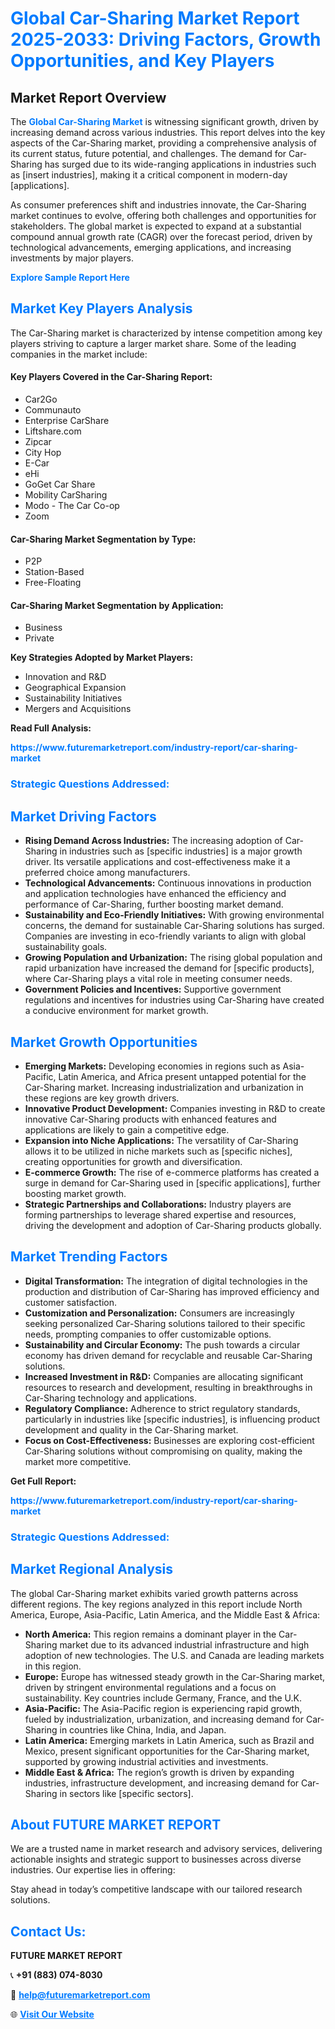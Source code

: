 <h1 style="color: #007BFF;">Global Car-Sharing Market Report 2025-2033: Driving Factors, Growth Opportunities, and Key Players</h1>

<section id="overview">
<h2>Market Report Overview</h2>
<p>The <a href="https://www.futuremarketreport.com/industry-report/car-sharing-market" style="color: #007BFF; text-decoration: none;"><strong>Global Car-Sharing Market</strong></a> is witnessing significant growth, driven by increasing demand across various industries. This report delves into the key aspects of the Car-Sharing market, providing a comprehensive analysis of its current status, future potential, and challenges. The demand for Car-Sharing has surged due to its wide-ranging applications in industries such as [insert industries], making it a critical component in modern-day [applications].</p>
<p>As consumer preferences shift and industries innovate, the Car-Sharing market continues to evolve, offering both challenges and opportunities for stakeholders. The global market is expected to expand at a substantial compound annual growth rate (CAGR) over the forecast period, driven by technological advancements, emerging applications, and increasing investments by major players.</p>
</section>

<section id="overview">
<p><a href="https://www.futuremarketreport.com/request-sample/reportId=64122" style="color: #007BFF; text-decoration: none;"><strong>Explore Sample Report Here</strong></a></p>
</section>

<section id="key-players">
<h2 style="color: #007BFF;">Market Key Players Analysis</h2>
<p>The Car-Sharing market is characterized by intense competition among key players striving to capture a larger market share. Some of the leading companies in the market include:</p>
<h4>Key Players Covered in the Car-Sharing Report:</h4>
<ul><li>Car2Go</li><li>Communauto</li><li>Enterprise CarShare</li><li>Liftshare.com</li><li>Zipcar</li><li>City Hop</li><li>E-Car</li><li>eHi</li><li>GoGet Car Share</li><li>Mobility CarSharing</li><li>Modo - The Car Co-op</li><li>Zoom</li></ul>
<h4>Car-Sharing Market Segmentation by Type:</h4>
<ul><li>P2P</li><li>Station-Based</li><li>Free-Floating</li></ul>

<h4>Car-Sharing Market Segmentation by Application:</h4>
<ul><li>Business</li><li>Private</li></ul>
<p><strong>Key Strategies Adopted by Market Players:</strong></p>
<ul>
<li>Innovation and R&D</li>
<li>Geographical Expansion</li>
<li>Sustainability Initiatives</li>
<li>Mergers and Acquisitions</li>
</ul>
</section>

<section>
<p><strong>Read Full Analysis: </strong></p><a href="https://www.futuremarketreport.com/industry-report/car-sharing-market" style="color: #007BFF; text-decoration: none;"><strong>https://www.futuremarketreport.com/industry-report/car-sharing-market</strong></a>
<h3 style="color: #007BFF;">Strategic Questions Addressed:</h3>
</section>

<section id="driving-factors">
<h2 style="color: #007BFF;">Market Driving Factors</h2>
<ul>
<li><strong>Rising Demand Across Industries:</strong> The increasing adoption of Car-Sharing in industries such as [specific industries] is a major growth driver. Its versatile applications and cost-effectiveness make it a preferred choice among manufacturers.</li>
<li><strong>Technological Advancements:</strong> Continuous innovations in production and application technologies have enhanced the efficiency and performance of Car-Sharing, further boosting market demand.</li>
<li><strong>Sustainability and Eco-Friendly Initiatives:</strong> With growing environmental concerns, the demand for sustainable Car-Sharing solutions has surged. Companies are investing in eco-friendly variants to align with global sustainability goals.</li>
<li><strong>Growing Population and Urbanization:</strong> The rising global population and rapid urbanization have increased the demand for [specific products], where Car-Sharing plays a vital role in meeting consumer needs.</li>
<li><strong>Government Policies and Incentives:</strong> Supportive government regulations and incentives for industries using Car-Sharing have created a conducive environment for market growth.</li>
</ul>
</section>

<section id="growth-opportunities">
<h2 style="color: #007BFF;">Market Growth Opportunities</h2>
<ul>
<li><strong>Emerging Markets:</strong> Developing economies in regions such as Asia-Pacific, Latin America, and Africa present untapped potential for the Car-Sharing market. Increasing industrialization and urbanization in these regions are key growth drivers.</li>
<li><strong>Innovative Product Development:</strong> Companies investing in R&D to create innovative Car-Sharing products with enhanced features and applications are likely to gain a competitive edge.</li>
<li><strong>Expansion into Niche Applications:</strong> The versatility of Car-Sharing allows it to be utilized in niche markets such as [specific niches], creating opportunities for growth and diversification.</li>
<li><strong>E-commerce Growth:</strong> The rise of e-commerce platforms has created a surge in demand for Car-Sharing used in [specific applications], further boosting market growth.</li>
<li><strong>Strategic Partnerships and Collaborations:</strong> Industry players are forming partnerships to leverage shared expertise and resources, driving the development and adoption of Car-Sharing products globally.</li>
</ul>
</section>

<section id="trending-factors">
<h2 style="color: #007BFF;">Market Trending Factors</h2>
<ul>
<li><strong>Digital Transformation:</strong> The integration of digital technologies in the production and distribution of Car-Sharing has improved efficiency and customer satisfaction.</li>
<li><strong>Customization and Personalization:</strong> Consumers are increasingly seeking personalized Car-Sharing solutions tailored to their specific needs, prompting companies to offer customizable options.</li>
<li><strong>Sustainability and Circular Economy:</strong> The push towards a circular economy has driven demand for recyclable and reusable Car-Sharing solutions.</li>
<li><strong>Increased Investment in R&D:</strong> Companies are allocating significant resources to research and development, resulting in breakthroughs in Car-Sharing technology and applications.</li>
<li><strong>Regulatory Compliance:</strong> Adherence to strict regulatory standards, particularly in industries like [specific industries], is influencing product development and quality in the Car-Sharing market.</li>
<li><strong>Focus on Cost-Effectiveness:</strong> Businesses are exploring cost-efficient Car-Sharing solutions without compromising on quality, making the market more competitive.</li>
</ul>
</section>

<section>
<p><strong>Get Full Report: </strong></p><a href="https://www.futuremarketreport.com/industry-report/car-sharing-market" style="color: #007BFF; text-decoration: none;"><strong>https://www.futuremarketreport.com/industry-report/car-sharing-market</strong></a>
<h3 style="color: #007BFF;">Strategic Questions Addressed:</h3>
</section>


<section id="regional-analysis">
<h2 style="color: #007BFF;">Market Regional Analysis</h2>
<p>The global Car-Sharing market exhibits varied growth patterns across different regions. The key regions analyzed in this report include North America, Europe, Asia-Pacific, Latin America, and the Middle East & Africa:</p>
<ul>
<li><strong>North America:</strong> This region remains a dominant player in the Car-Sharing market due to its advanced industrial infrastructure and high adoption of new technologies. The U.S. and Canada are leading markets in this region.</li>
<li><strong>Europe:</strong> Europe has witnessed steady growth in the Car-Sharing market, driven by stringent environmental regulations and a focus on sustainability. Key countries include Germany, France, and the U.K.</li>
<li><strong>Asia-Pacific:</strong> The Asia-Pacific region is experiencing rapid growth, fueled by industrialization, urbanization, and increasing demand for Car-Sharing in countries like China, India, and Japan.</li>
<li><strong>Latin America:</strong> Emerging markets in Latin America, such as Brazil and Mexico, present significant opportunities for the Car-Sharing market, supported by growing industrial activities and investments.</li>
<li><strong>Middle East & Africa:</strong> The region’s growth is driven by expanding industries, infrastructure development, and increasing demand for Car-Sharing in sectors like [specific sectors].</li>
</ul>
</section>

<footer>
<h2 style="color: #007BFF;">About FUTURE MARKET REPORT</h2>
<p>We are a trusted name in market research and advisory services, delivering actionable insights and strategic support to businesses across diverse industries. Our expertise lies in offering:</p>

<p>Stay ahead in today’s competitive landscape with our tailored research solutions.</p>

<h2 style="color: #007BFF;">Contact Us:</h2>
<p><strong>FUTURE MARKET REPORT</strong></p>
<p>📞 <strong>+91 (883) 074-8030</strong></p>
<p>📧 <strong><a href="mailto:help@futuremarketreport.com" style="color: #007BFF;">help@futuremarketreport.com</a></strong></p>
<p>🌐 <strong><a href="https://www.futuremarketreport.com/" style="color: #007BFF;">Visit Our Website</a></strong></p>
</footer>